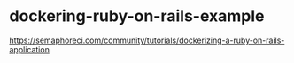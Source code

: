 # dockering-ruby-on-rails-example

https://semaphoreci.com/community/tutorials/dockerizing-a-ruby-on-rails-application
